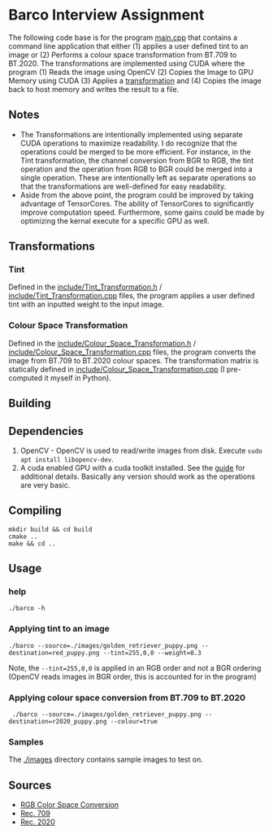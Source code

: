 # Barco Interview Assignment

The following code base is for the program [main.cpp](./main.cpp) that contains a command line application that either (1) applies a user defined tint to an image or (2) Performs
a colour space transformation from BT.709 to BT.2020.  The transformations are implemented using CUDA where the program (1) Reads the image using OpenCV (2) Copies the Image to GPU Memory using CUDA
(3) Applies a [transformation](#transformations) and (4) Copies the image back to host memory and writes the result to a file.

## Notes
- The Transformations are intentionally implemented using separate CUDA operations to maximize readability.  I do recognize that the operations could be merged to be more efficient.  For instance, in the Tint
transformation, the channel conversion from BGR to RGB, the tint operation and the operation from RGB to BGR could be merged into a single operation. These are intentionally left as separate operations so that the transformations
are well-defined for easy readability.
- Aside from the above point, the program could be improved by taking advantage of TensorCores. The ability of TensorCores to significantly improve computation speed.  Furthermore, some gains 
could be made by optimizing the kernal execute for a specific GPU as well.

## Transformations

### Tint
Defined in the [include/Tint_Transformation.h](./include/Tint_Transformation.h) / [include/Tint_Transformation.cpp](./src/Tint_Transformation.cpp) files, the program
applies a user defined tint with an inputted weight to the input image.

### Colour Space Transformation

Defined in the [include/Colour_Space_Transformation.h](./include/Colour_Space_Transformation.h) / [include/Colour_Space_Transformation.cpp](./src/Colour_Space_Transformation.cpp) files, the program
converts the image from BT.709 to BT.2020 colour spaces. The transformation matrix is statically defined in [include/Colour_Space_Transformation.cpp](./src/Colour_Space_Transformation.cpp) (I pre-computed it myself in Python).

## Building 

## Dependencies
1. OpenCV - OpenCV is used to read/write images from disk.  Execute `sudo apt install libopencv-dev`.
2. A cuda enabled GPU with a cuda toolkit installed. See the [guide](https://docs.nvidia.com/cuda/cuda-installation-guide-linux/index.html) for additional details.  Basically any version
should work as the operations are very basic.

## Compiling
```angular2html
mkdir build && cd build
cmake ..
make && cd ..
```
## Usage

### help
```./barco -h```

### Applying tint to an image
```angular2html
./barco --source=./images/golden_retriever_puppy.png --destination=red_puppy.png --tint=255,0,0 --weight=0.3
```

Note, the `--tint=255,0,0` is applied in an RGB order and not a BGR ordering (OpenCV reads images in BGR order, this is accounted for in the program)

### Applying colour space conversion from BT.709 to BT.2020
```angular2html
 ./barco --source=./images/golden_retriever_puppy.png --destination=r2020_puppy.png --colour=true
```
### Samples
The [./images](./images) directory contains sample images to test on.

## Sources
- [RGB Color Space Conversion](https://www.ryanjuckett.com/rgb-color-space-conversion/)
- [Rec. 709](https://en.wikipedia.org/wiki/Rec._709)
- [Rec. 2020](https://en.wikipedia.org/wiki/Rec._2020)
